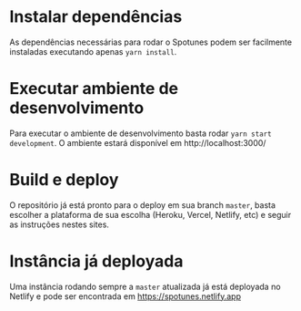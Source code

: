 # Instalar dependências

As dependências necessárias para rodar o Spotunes podem ser facilmente instaladas executando apenas `yarn install`.

# Executar ambiente de desenvolvimento

Para executar o ambiente de desenvolvimento basta rodar `yarn start development`.
O ambiente estará disponível em http://localhost:3000/

# Build e deploy

O repositório já está pronto para o deploy em sua branch `master`, basta escolher a plataforma de sua escolha (Heroku, Vercel, Netlify, etc) e seguir as instruções nestes sites.

# Instância já deployada

Uma instância rodando sempre a `master` atualizada já está deployada no Netlify e pode ser encontrada em https://spotunes.netlify.app
